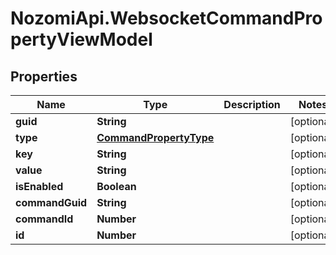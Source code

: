 # NozomiApi.WebsocketCommandPropertyViewModel

## Properties
Name | Type | Description | Notes
------------ | ------------- | ------------- | -------------
**guid** | **String** |  | [optional] 
**type** | [**CommandPropertyType**](CommandPropertyType.md) |  | [optional] 
**key** | **String** |  | [optional] 
**value** | **String** |  | [optional] 
**isEnabled** | **Boolean** |  | [optional] 
**commandGuid** | **String** |  | [optional] 
**commandId** | **Number** |  | [optional] 
**id** | **Number** |  | [optional] 
